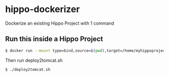 # hippo-dockerizer
Dockerize an existing Hippo Project with 1 command

## Run this inside a Hippo Project

```bash
$ docker run --mount type=bind,source=$(pwd),target=/home/myhippoproject bcanvural/hippo-dockerizer:v1
```

Then run deploy2tomcat.sh

```bash
$ ./deploy2tomcat.sh
```
